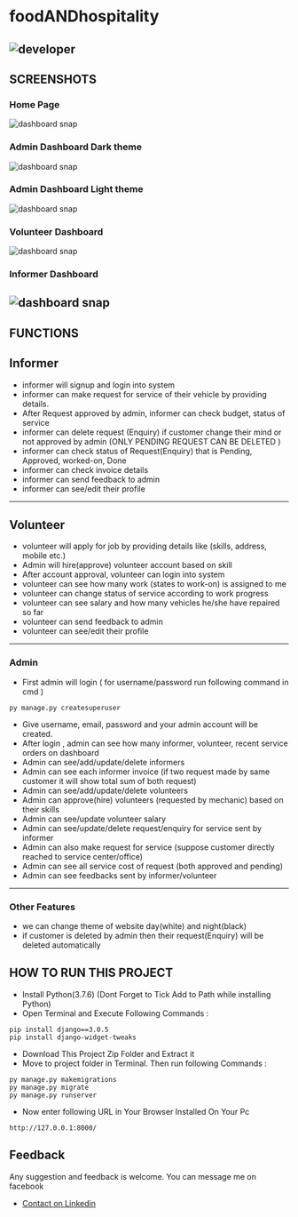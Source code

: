 # foodANDhospitality
![developer](https://img.shields.io/badge/Developed%20By%20%3A-Rishav%20Kumar-red)
---
## SCREENSHOTS
### Home Page
![dashboard snap](https://user-images.githubusercontent.com/75771591/157800542-8a1db62c-9d33-460e-ac5a-c007d1ce4dbb.png)
### Admin Dashboard Dark theme
![dashboard snap](https://user-images.githubusercontent.com/75771591/157800621-2a4c9e9a-cda1-49e7-b721-e55f8c6f6b6d.png)
### Admin Dashboard Light theme
![dashboard snap](https://user-images.githubusercontent.com/75771591/157800736-c29af952-451a-4c95-a978-999d37d3d3ad.png)
### Volunteer Dashboard
![dashboard snap](https://user-images.githubusercontent.com/75771591/157800800-1add0847-93fb-4a35-b5f9-fac12c9c0c5f.png)
### Informer Dashboard
![dashboard snap](https://user-images.githubusercontent.com/75771591/157800867-3fd1f52e-041a-4afe-9274-e4332afa424a.png)
---
## FUNCTIONS
## Informer
- informer will signup and login into system
- informer can make request for service of their vehicle by providing details.
- After Request approved by admin, informer can check budget, status of service
- informer can delete request (Enquiry) if customer change their mind or not approved by admin (ONLY PENDING REQUEST CAN BE DELETED )
- informer can check status of Request(Enquiry) that is Pending, Approved, worked-on, Done
- informer can check invoice details
- informer can send feedback to admin
- informer can see/edit their profile
---
## Volunteer
- volunteer will apply for job by providing details like (skills, address, mobile etc.)
- Admin will hire(approve) volunteer account based on skill
- After account approval, volunteer can login into system
- volunteer can see how many work (states to work-on) is assigned to me
- volunteer can change status of service according to work progress
- volunteer can see salary and how many vehicles he/she have repaired so far
- volunteer can send feedback to admin
- volunteer can see/edit their profile
---
### Admin
- First admin will login ( for username/password run following command in cmd )
```
py manage.py createsuperuser
```
- Give username, email, password and your admin account will be created.
- After login , admin can see how many informer, volunteer, recent service orders on dashboard
- Admin can see/add/update/delete informers
- Admin can see each informer invoice (if two request made by same customer it will show total sum of both request)
- Admin can see/add/update/delete volunteers
- Admin can approve(hire) volunteers (requested by mechanic) based on their skills
- Admin can see/update volunteer salary
- Admin can see/update/delete request/enquiry for service sent by informer
- Admin can also make request for service (suppose customer directly reached to service center/office)
- Admin can see all service cost of request (both approved and pending)
- Admin can see feedbacks sent by informer/volunteer
---
### Other Features
- we can change theme of website day(white) and night(black)
- if customer is deleted by admin then their request(Enquiry) will be deleted automatically

## HOW TO RUN THIS PROJECT
- Install Python(3.7.6) (Dont Forget to Tick Add to Path while installing Python)
- Open Terminal and Execute Following Commands :
```
pip install django==3.0.5
pip install django-widget-tweaks

```
- Download This Project Zip Folder and Extract it
- Move to project folder in Terminal. Then run following Commands :
```
py manage.py makemigrations
py manage.py migrate
py manage.py runserver
```
- Now enter following URL in Your Browser Installed On Your Pc
```
http://127.0.0.1:8000/
```


## Feedback
Any suggestion and feedback is welcome. You can message me on facebook
- [Contact on Linkedin](https://www.linkedin.com/in/rishavkumar-)
